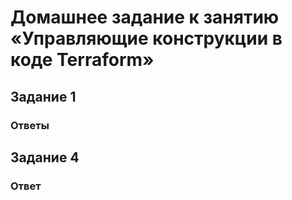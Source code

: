 # Домашнее задание к занятию «Управляющие конструкции в коде Terraform»

## Задание 1

### Ответы

## Задание 4

### Ответ


